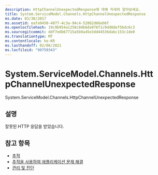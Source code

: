 ```yaml
---
description: HttpChannelUnexpectedResponse에 대해 자세히 알아보세요.
title: System.ServiceModel.Channels.HttpChannelUnexpectedResponse
ms.date: 03/30/2017
ms.assetid: eafa9450-4077-4c3a-94c4-52862d66eb6f
ms.openlocfilehash: 19c9b954a1258c84b6da976f1c9dd8def5bdc6c3
ms.sourcegitcommit: ddf7edb67715a5b9a45e3dd44536dabc153c1de0
ms.translationtype: MT
ms.contentlocale: ko-KR
ms.lasthandoff: 02/06/2021
ms.locfileid: "99759343"
---
```

# <a name="systemservicemodelchannelshttpchannelunexpectedresponse"></a>System.ServiceModel.Channels.HttpChannelUnexpectedResponse

System.ServiceModel.Channels.HttpChannelUnexpectedResponse  
  
## <a name="description"></a>설명  

 잘못된 HTTP 응답을 받았습니다.  
  
## <a name="see-also"></a>참고 항목

- [추적](index.md)
- [추적을 사용하여 애플리케이션 문제 해결](using-tracing-to-troubleshoot-your-application.md)
- [관리 및 진단](../index.md)
